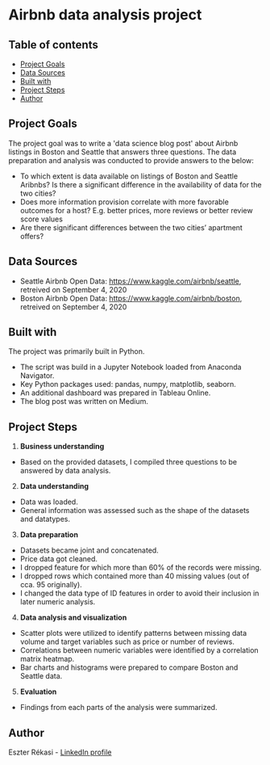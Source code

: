 

# Airbnb data analysis project

## Table of contents

* [Project Goals](#Project-goals)
* [Data Sources](#Data-sources)
* [Built with](#Built-with)
* [Project Steps](#Project-steps)
* [Author](#Author)

## Project Goals

The project goal was to write a 'data science blog post' about Airbnb listings in Boston and Seattle that answers three questions.
The data preparation and analysis was conducted to provide answers to the below:
* To which extent is data available on listings of Boston and Seattle Aribnbs? Is there a significant difference in the availability of data for the two cities?
* Does more information provision correlate with more favorable outcomes for a host? E.g. better prices, more reviews or better review score values
* Are there significant differences between the two cities’ apartment offers?

## Data Sources

-	Seattle Airbnb Open Data: https://www.kaggle.com/airbnb/seattle, retreived on September 4, 2020
-	Boston Airbnb Open Data: https://www.kaggle.com/airbnb/boston, retreived on September 4, 2020

## Built with

The project was primarily built in Python.
- The script was build in a Jupyter Notebook loaded from Anaconda Navigator.
- Key Python packages used: pandas, numpy, matplotlib, seaborn. 
- An additional dashboard was prepared in Tableau Online.
- The blog post was written on Medium.

## Project Steps

1. __Business understanding__
* Based on the provided datasets, I compiled three questions to be answered by data analysis.

2. __Data understanding__
* Data was loaded.
* General information was assessed such as the shape of the datasets and datatypes.

3. __Data preparation__
* Datasets became joint and concatenated.
* Price data got cleaned.
* I dropped feature for which more than 60% of the records were missing.
* I dropped rows which contained more than 40 missing values (out of cca. 95 originally).
* I changed the data type of ID features in order to avoid their inclusion in later numeric analysis.

4. __Data analysis and visualization__
* Scatter plots were utilized to identify patterns between missing data volume and target variables such as price or number of reviews.
* Correlations between numeric variables were identified by a correlation matrix heatmap.
* Bar charts and histograms were prepared to compare Boston and Seattle data.

5. __Evaluation__
* Findings from each parts of the analysis were summarized.

## Author

Eszter Rékasi - [LinkedIn profile](https://www.linkedin.com/in/eszter-rekasi/)


